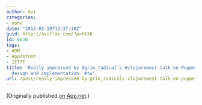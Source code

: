```yaml
---
author: Avi
categories:
- none
date: "2013-03-19T13:37:18Z"
guid: http://aviflax.com/?p=6636
id: 6636
tags:
- ADN
- Appdotnet
- IFTTT
title: 'Really impressed by @grim_radical’s #clojurewest talk on PuppetDB. Very thoughtful
  design and implementation. #tw'
url: /post/really-impressed-by-grim_radicals-clojurewest-talk-on-puppetdb-very-thoughtful-design-and-implementation-tw/
---
```

(Originally published [on App.net](http://alpha.app.net/aviflax/post/4006431).)